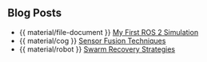 ## Blog Posts

- {{ material/file-document }} [My First ROS 2 Simulation](blog/ros2-sim.md)
- {{ material/cog }} [Sensor Fusion Techniques](blog/sensor-fusion.md)
- {{ material/robot }} [Swarm Recovery Strategies](blog/swarm-recovery.md)
